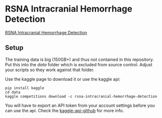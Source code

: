 # RSNA Intracranial Hemorrhage Detection

[RSNA Intracranial Hemorrhage Detection](https://www.kaggle.com/c/rsna-intracranial-hemorrhage-detection/data)

## Setup
The training data is big (150GB+) and thus not contained in this repository.
Put this into the *data* folder which is excluded from source control. Adjust your scripts so they work against that folder.

Use the kaggle page to download it or use the kaggle api:

    pip install kaggle
	cd data
	kaggle competitions download -c rsna-intracranial-hemorrhage-detection
	
You will have to export an API token from your account settings before you can use the api. Check the [kaggle-api-github](https://github.com/Kaggle/kaggle-api) for more info.

